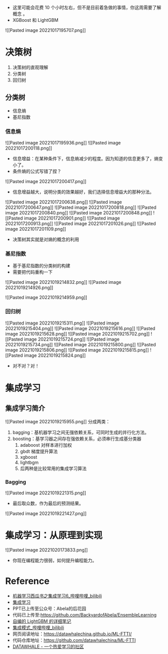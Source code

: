 - 这里可能会花费 10 个小时左右，但不是目前着急做的事情，你这周需要了解概念 。
- XGBoost 和 LightGBM

![[Pasted image 20221017195707.png]]

# 决策树
1. 决策树的直观理解
2. 分类树
3. 回归树

## 分类树
- 信息熵
- 基尼指数
### 信息熵

![[Pasted image 20221017195936.png]]
![[Pasted image 20221017200118.png]]
- 信息增益：在某种条件下，信息熵减少的程度。因为知道的信息更多了，熵变小了。
- 条件熵的公式写错了捏？

![[Pasted image 20221017200417.png]]
- 信息增益越大，说明分类的效果越好，我们选择信息增益大的那种分法。

![[Pasted image 20221017200638.png]]
![[Pasted image 20221017200647.png]]
![[Pasted image 20221017200818.png]]
![[Pasted image 20221017200840.png]]
![[Pasted image 20221017200848.png]]
![[Pasted image 20221017200901.png]]
![[Pasted image 20221017200913.png]]
![[Pasted image 20221017201026.png]]
![[Pasted image 20221017201109.png]]

- 决策树其实就是对熵的概念的利用
### 基尼指数
- 基于基尼指数的分类树的构建
- 需要把代码重构一下

![[Pasted image 20221019214832.png]]
![[Pasted image 20221019214926.png]]

![[Pasted image 20221019214959.png]]
### 回归树
![[Pasted image 20221019215311.png]]
![[Pasted image 20221019215404.png]]
![[Pasted image 20221019215616.png]]
![[Pasted image 20221019215628.png]]
![[Pasted image 20221019215702.png]]
![[Pasted image 20221019215724.png]]
![[Pasted image 20221019215734.png]]
![[Pasted image 20221019215800.png]]
![[Pasted image 20221019215806.png]]
![[Pasted image 20221019215815.png]]
![[Pasted image 20221019215824.png]]
- 对不对？对！

# 集成学习
## 集成学习简介
![[Pasted image 20221019215955.png]]
分成两类：
1. bagging：基机器学习之间无强依赖关系，可同时生成的并行化方法。
2. boosting：基学习器之间存在强依赖关系，必须串行生成基分类器
	1. adaboost 对样本进行加权
	2. gbdt 梯度提升算法
	3. xgboost
	4. lightbgm
	5. 后两种是比较常用的集成学习算法

### Bagging

![[Pasted image 20221019221315.png]]
- 最后取众数，作为最后的预测结果。

![[Pasted image 20221019221427.png]]

# 集成学习：从原理到实现
![[Pasted image 20221020173833.png]]
- 你现在编程能力很弱，如何提升编程能力。



# Reference
- [机器学习西瓜书之集成学习6_哔哩哔哩_bilibili](https://www.bilibili.com/video/BV1za4y1a7Lz/?spm_id_from=333.788&vd_source=25509bb582bc4a25d86d871d5cdffca3)
- [集成学习](https://www.bilibili.com/video/BV1Ca4y1t7DS?p=1)
- PPT已上传至公众号：Abela的后花园
- 代码已上传至:https://github.com/BackyardofAbela/EnsembleLearning
- [自编的 LightGBM 的详细笔记](https://blog.csdn.net/Flame_alone/article/details/106112990)
- [集成模式_哔哩哔哩_bilibili](https://www.bilibili.com/video/BV1wF411e73j?p=4&vd_source=25509bb582bc4a25d86d871d5cdffca3)
- 网页阅读地址：https://datawhalechina.github.io/ML-FTTI/
- 代码仓库地址：https://github.com/datawhalechina/ML-FTTI
- [DATAWHALE - 一个热爱学习的社区](https://datawhale.club/)
